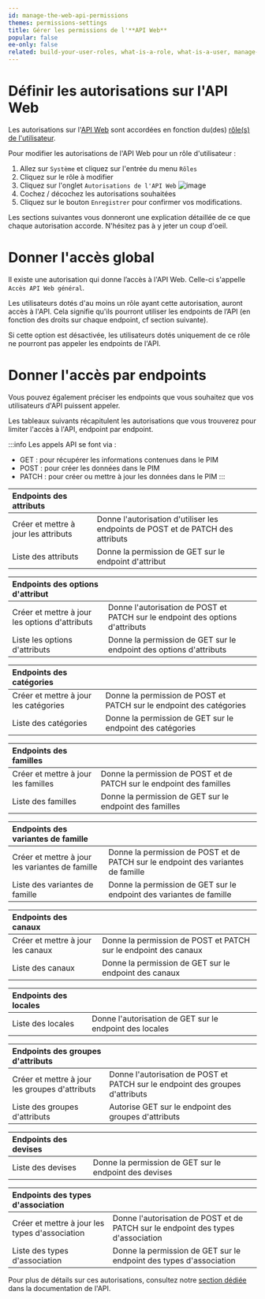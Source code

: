 ```yaml
---
id: manage-the-web-api-permissions
themes: permissions-settings
title: Gérer les permissions de l'**API Web**
popular: false
ee-only: false
related: build-your-user-roles, what-is-a-role, what-is-a-user, manage-the-interface-and-actions-accesses
---
```


# Définir les autorisations sur l'API Web

Les autorisations sur l'[API Web](https://api.akeneo.com) sont accordées en fonction du(des) [rôle(s) de l'utilisateur](what-is-a-role.html).

Pour modifier les autorisations de l'API Web pour un rôle d'utilisateur :
1. Allez sur `Système` et cliquez sur l'entrée du menu `Rôles`
1. Cliquez sur le rôle à modifier
1. Cliquez sur l'onglet `Autorisations de l'API Web`
    ![image](System_Roles_WebAPIPermissions_fr.png)
1. Cochez / décochez les autorisations souhaitées
1. Cliquez sur le bouton `Enregistrer` pour confirmer vos modifications.

Les sections suivantes vous donneront une explication détaillée de ce que chaque autorisation accorde. N'hésitez pas à y jeter un coup d'oeil.

# Donner l'accès global
Il existe une autorisation qui donne l’accès à l'API Web. Celle-ci s'appelle `Accès API Web général`.

Les utilisateurs dotés d'au moins un rôle ayant cette autorisation, auront accès à l'API. Cela signifie qu'ils pourront utiliser les endpoints de l’API (en fonction des droits sur chaque endpoint, cf section suivante).

Si cette option est désactivée, les utilisateurs dotés uniquement de ce rôle ne pourront pas appeler les endpoints de l'API.

# Donner l'accès par endpoints
Vous pouvez également préciser les endpoints que vous souhaitez que vos utilisateurs d'API puissent appeler.

Les tableaux suivants récapitulent les autorisations que vous trouverez pour limiter l'accès à l'API, endpoint par endpoint.

:::info
Les appels API se font via :
- GET : pour récupérer les informations contenues dans le PIM
- POST : pour créer les données dans le PIM
- PATCH : pour créer ou mettre à jour les données dans le PIM
:::

| Endpoints des attributs           |                                          |
|:----------------------------------|:-----------------------------------------|
| Créer et mettre à jour les attributs | Donne l'autorisation d'utiliser les endpoints de POST et de PATCH des attributs |
| Liste des attributs | Donne la permission de GET sur le endpoint d'attribut |

| Endpoints des options d'attribut  |                                          |
|:----------------------------------|:-----------------------------------------|
| Créer et mettre à jour les options d'attributs | Donne l'autorisation de POST et PATCH sur le endpoint des options d'attributs |
| Liste les options d'attributs | Donne la permission de GET sur le endpoint des options d'attributs |

| Endpoints des catégories          |                                          |
|:----------------------------------|:-----------------------------------------|
| Créer et mettre à jour les catégories | Donne la permission de POST et PATCH sur le endpoint des catégories |
| Liste des catégories | Donne la permission de GET sur le endpoint des catégories |

| Endpoints des familles            |                                          |
|:----------------------------------|:-----------------------------------------|
| Créer et mettre à jour les familles | Donne la permission de POST et de PATCH sur le endpoint des familles |
| Liste des familles | Donne la permission de GET sur le endpoint des familles |

| Endpoints des variantes de famille|                                          |
|:----------------------------------|:-----------------------------------------|
| Créer et mettre à jour les variantes de famille | Donne la permission de POST et de PATCH sur le endpoint des variantes de famille |
| Liste des variantes de famille | Donne la permission de GET sur le endpoint des variantes de famille |

| Endpoints des canaux              |                                          |
|:----------------------------------|:-----------------------------------------|
| Créer et mettre à jour les canaux | Donne la permission de POST et PATCH sur le endpoint des canaux |
| Liste des canaux | Donne la permission de GET sur le endpoint des canaux |

| Endpoints des locales             |                                          |
|:----------------------------------|:-----------------------------------------|
| Liste des locales | Donne l'autorisation de GET sur le endpoint des locales |

| Endpoints des groupes d'attributs   |                                          |
|:----------------------------------|:-----------------------------------------|
| Créer et mettre à jour les groupes d'attributs | Donne l'autorisation de POST et PATCH sur le endpoint des groupes d'attributs |
| Liste des groupes d'attributs | Autorise GET sur le endpoint des groupes d'attributs |

| Endpoints des devises             |                                          |
|:----------------------------------|:-----------------------------------------|
| Liste des devises | Donne la permission de GET sur le endpoint des devises |

| Endpoints des types d'association |                                          |
|:----------------------------------|:-----------------------------------------|
| Créer et mettre à jour les types d'association | Donne l'autorisation de POST et de PATCH sur le endpoint des types d'association |
| Liste des types d'association | Donne la permission de GET sur le endpoint des types d'association |

Pour plus de détails sur ces autorisations, consultez notre [section dédiée](https://api.akeneo.com/documentation/security.html#authorization) dans la documentation de l'API.
